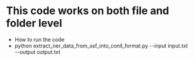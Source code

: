 # This code works on both file and folder level
- How to run the code
- python extract_ner_data_from_ssf_into_conll_format.py --input input.txt --output output.txt
